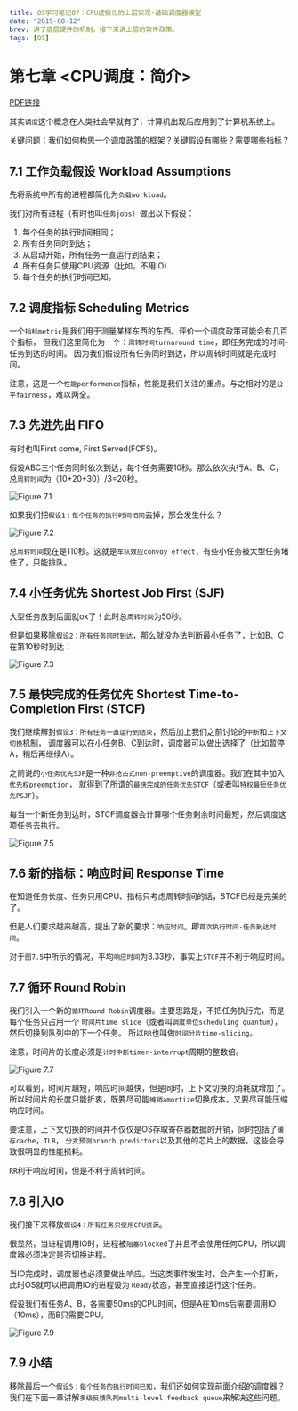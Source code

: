 ```yaml lw-blog-meta
title: OS学习笔记07：CPU虚拟化的上层实现-基础调度器模型
date: "2019-08-12"
brev: 讲了底层硬件的机制，接下来讲上层的软件政策。
tags: [OS]
```


# 第七章 <CPU调度：简介>

[PDF链接](http://pages.cs.wisc.edu/~remzi/OSTEP/cpu-sched.pdf)

其实`调度`这个概念在人类社会早就有了，计算机出现后应用到了计算机系统上。

关键问题：我们如何构思一个调度政策的框架？关键假设有哪些？需要哪些指标？

## 7.1 工作负载假设 Workload Assumptions

先将系统中所有的进程都简化为`负载workload`。

我们对所有进程（有时也叫`任务jobs`）做出以下假设：

1. 每个任务的执行时间相同；
2. 所有任务同时到达；
3. 从启动开始，所有任务一直运行到结束；
4. 所有任务只使用CPU资源（比如，不用IO）
5. 每个任务的执行时间已知。

## 7.2 调度指标 Scheduling Metrics

一个`指标metric`是我们用于测量某样东西的东西。评价一个调度政策可能会有几百个指标，
但我们这里简化为一个：`周转时间turnaround time`，即任务完成的时间-任务到达的时间。
因为我们假设所有任务同时到达，所以周转时间就是完成时间。

注意，这是一个`性能performence`指标，性能是我们关注的重点。与之相对的是`公平fairness`，难以两全。

## 7.3 先进先出 FIFO

有时也叫First come, First Served(FCFS)。

假设ABC三个任务同时依次到达，每个任务需要10秒。那么依次执行A、B、C，
总`周转时间`为（10+20+30）/3=20秒。

![Figure 7.1](/static/blog/2019-08-12-Fig-7-1.png)

如果我们把`假设1：每个任务的执行时间相同`去掉，那会发生什么？

![Figure 7.2](/static/blog/2019-08-12-Fig-7-2.png)

总`周转时间`现在是110秒。这就是`车队效应convoy effect`，有些小任务被大型任务堵住了，只能排队。

## 7.4 小任务优先  Shortest Job First (SJF)

大型任务放到后面就ok了！此时总`周转时间`为50秒。

但是如果移除`假设2：所有任务同时到达`，那么就没办法判断最小任务了，比如B、C在第10秒时到达：

![Figure 7.3](/static/blog/2019-08-12-Fig-7-3.png)

## 7.5 最快完成的任务优先 Shortest Time-to-Completion First (STCF)

我们继续解封`假设3：所有任务一直运行到结束`，然后加上我们之前讨论的`中断`和`上下文切换`机制，
调度器可以在小任务B、C到达时，调度器可以做出选择了（比如暂停A，稍后再继续A）。

之前说的`小任务优先SJF`是一种`非抢占式non-preemptive`的调度器。我们在其中加入`优先权preemption`，
就得到了所谓的`最快完成的任务优先STCF`（或者叫`特权最短任务优先PSJF`）。

每当一个新任务到达时，STCF调度器会计算哪个任务剩余时间最短，然后调度这项任务去执行。

![Figure 7.5](/static/blog/2019-08-12-Fig-7-5.png)

## 7.6 新的指标：响应时间 Response Time

在知道任务长度、任务只用CPU、指标只考虑周转时间的话，STCF已经是完美的了。

但是人们要求越来越高，提出了新的要求：`响应时间`。即`首次执行时间-任务到达时间`。

对于`图7.5`中所示的情况，平均`响应时间`为3.33秒，事实上`STCF`并不利于响应时间。

## 7.7 循环 Round Robin

我们引入一个新的`循环Round Robin`调度器。主要思路是，不把任务执行完，而是每个任务只占用一个
`时间片time slice`（或者叫`调度单位scheduling quantum`），然后切换到队列中的下一个任务。
所以`RR`也叫做`时间分片time-slicing`。

注意，时间片的长度必须是`计时中断timer-interrupt`周期的整数倍。

![Figure 7.7](/static/blog/2019-08-12-Fig-7-7.png)

可以看到，时间片越短，响应时间越快，但是同时，上下文切换的消耗就增加了。
所以时间片的长度只能折衷，既要尽可能`摊销amortize`切换成本，又要尽可能压缩响应时间。

要注意，上下文切换的时间并不仅仅是OS存取寄存器数据的开销，同时包括了`缓存cache`，`TLB`，
`分支预测branch predictors`以及其他的芯片上的数据。这些会导致很明显的性能损耗。

`RR`利于响应时间，但是不利于周转时间。

## 7.8 引入IO

我们接下来释放`假设4：所有任务只使用CPU资源`。

很显然，当进程调用IO时，进程被`阻塞blocked`了并且不会使用任何CPU，所以调度器必须决定是否切换进程。

当IO完成时，调度器也必须要做出响应。当这类事件发生时，会产生一个打断，此时OS就可以把调用IO的进程设为
`Ready`状态，甚至直接运行这个任务。

假设我们有任务A、B，各需要50ms的CPU时间，但是A在10ms后需要调用IO（10ms），而B只需要CPU。

![Figure 7.9](/static/blog/2019-08-12-Fig-7-9.png)

## 7.9 小结

移除最后一个`假设5：每个任务的执行时间已知`，我们还如何实现前面介绍的调度器？
我们在下面一章讲解`多级反馈队列multi-level feedback queue`来解决这些问题。
